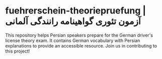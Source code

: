 # fuehrerschein-theoriepruefung | آزمون تئوری گواهینامه رانندگی آلمانی
This repository helps Persian speakers prepare for the German driver's license theory exam. It contains German vocabulary with Persian explanations to provide an accessible resource. Join us in contributing to this project!
